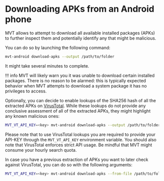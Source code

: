 # Downloading APKs from an Android phone

MVT allows to attempt to download all available installed packages (APKs) to further inspect them and potentially identify any that might be malicious.

You can do so by launching the following command:

```bash
mvt-android download-apks --output /path/to/folder
```

It might take several minutes to complete.

!!! info
    MVT will likely warn you it was unable to download certain installed packages. There is no reason to be alarmed: this is typically expected behavior when MVT attempts to download a system package it has no privileges to access.

Optionally, you can decide to enable lookups of the SHA256 hash of all the extracted APKs on [VirusTotal](https://www.virustotal.com). While these lookups do not provide any conclusive assessment of all of the extracted APKs, they might highlight any known malicious ones:

```bash
MVT_VT_API_KEY=<key> mvt-android download-apks --output /path/to/folder --virustotal
```

Please note that to use VirusTotal lookups you are required to provide your API-KEY through the `MVT_VT_API_KEY` environment variable. You should also note that VirusTotal enforces strict API usage. Be mindful that MVT might consume your hourly search quota.

In case you have a previous extraction of APKs you want to later check against VirusTotal, you can do so with the following arguments:

```bash
MVT_VT_API_KEY=<key> mvt-android download-apks --from-file /path/to/folder/apks.json --virustotal
```
